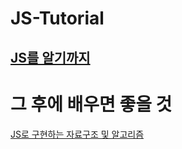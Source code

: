 # JS-Tutorial
[JS를 알기까지](./tutorials)
---






# 그 후에 배우면 좋을 것
[JS로 구현하는 자료구조 및 알고리즘](https://github.com/trekhleb/javascript-algorithms/blob/master/README.ko-KR.md)
